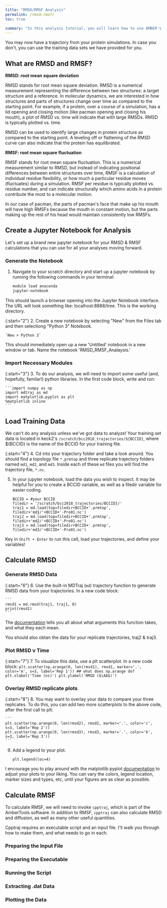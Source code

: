 ```yaml
---
title: "RMSD/RMSF Analysis"
permalink: /rmsd-rmsf/
toc: true

summary: "In this analysis tutorial, you will learn how to use AMBER's cpptraj module to calculate the RMSD and RMSF of a system. You will learn the definitions of these terms and when and how to use them in your data analysis. Additionally, you will hone your python skills in generating files, running scripts, extracting data from files and plotting with matplotlib."
---
```


You may now have a trajectory from your protein simulations. In case you don't, you can use the training data sets we have provided for you. 

## What are RMSD and RMSF? 

**RMSD: root mean square deviation**

RMSD stands for root mean square deviation. RMSD is a numerical measurement representing the difference between two structures: a target structure and a reference. In molecular dynamics, we are interested in how structures and parts of structures change over time as compared to the starting point. For example, if a protein, over a course of a simulation, has a lid opening and closing motion (like pacman opening and closing his mouth), a plot of RMSD vs. time will indicate that with large RMSDs. RMSD is typically plotted vs. time. 

RMSD can be used to identify large changes in protein structure as compared to the starting point. A leveling off or flattening of the RMSD curve can also indicate that the protein has equilibrated. 

**RMSF: root mean square fluctuation**

RMSF stands for root mean square fluctuation. This is a numerical measurement similar to RMSD, but instead of indicating positional differences between entire structures over time, RMSF is a calculation of individual residue flexibility, or how much a particular residue moves (fluctuates) during a simulation. RMSF per residue is typically plotted vs. residue number, and can indicate structurally which amino acids in a protein contribute the most to a molecular motion. 

In our case of pacman, the parts of pacman's face that make up his mouth will have high RMSFs because the mouth in constant motion, but the parts making up the rest of his head would maintain consistently low RMSFs. 

## Create a Jupyter Notebook for Analysis

Let's set up a brand new jupyter notebook for your RMSD & RMSF calculations that you can use for all your analyses moving forward.

### Generate the Notebook

1. Navigate to your scratch directory and start up a jupyter notebook by running the following commands in your terminal: 

	```bash
	module load anaconda
	jupyter-notebook
	```

This should launch a browser opening into the Jupyter Notebook interface. The URL will look something like: localhost:8888/tree. This is the working directory. 

{:start="2"}
2. Create a new notebook by selecting "New" from the Files tab and then selectiong "Python 3" Notebook.

	`New > Python 3`

This should immediately open up a new 'Untitled' notebook in a new window or tab. Name the notebook 'RMSD_RMSF_Analaysis.'

### Import Necessary Modules

{:start="3"}
3. To do our analysis, we will need to import some useful (and, hopefully, familar!) python libraries. In the first code block, write and run:

	```import numpy as np
	import mdtraj as md
	import matplotlib.pyplot as plt
	%matplotlib inline
	```
## Load Training Data

We can't do any analysis unless we've got data to analyze! Your training set data is located in keck2's `/scratch/bcc2018_trajectories/${BCCID}`, where ${BCCID} is the name of the BCCID for your training file. 

{:start="4"}
4. Cd into your trajectory folder and take a look around. You should find a topology file `*.prmtop` and three replicate trajectory folders named `md1`, `md2`, and `md3`. Inside each of these `md` files you will find the trajectory file, `*.nc`. 

5. In your jupyter notebook, load the data you wish to inspect. It may be helpful for you to create a BCCID variable, as well as a filedir variable for easier coding. 

	```
	BCCID = #your BCCID
	filedir = '/scratch/bcc2018_trajectories/BCCID}/'
	traj1 = md.load(top=filedir+BCCID+'.prmtop', filedir+'md1/'+BCCID+'-Pro01.nc')
	traj2 = md.load(top=filedir+BCCID+'.prmtop', filedir+'md2/'+BCCID+'-Pro01.nc')
	traj3 = md.load(top=filedir+BCCID+'.prmtop', filedir+'md3/'+BCCID+'-Pro01.nc')
	```

Key in `Shift + Enter` to run this cell, load your trajectories, and define your variables!

## Calculate RMSD

### Generate RMSD Data

{:start="6"}
6. Use the built-in MDTraj (`md`) trajectory function to generate RMSD data from your trajectories. In a new code block:

	```
	rmsd1 = md.rmsd(traj1, traj1, 0)
	print(rmsd1)
	```

The [documentation](http://mdtraj.org/1.6.2/api/generated/mdtraj.rmsd.html) tells you all about what arguments this function takes, and what they each mean. 

You should also obtan the data for your replicate trajectories, traj2 & traj3. 

### Plot RMSD v Time

{:start="7"}
7. To visualize this data, use a plt scatterplot. In a new code block:
	```
	plt.scatter(np.arange(0, len(rmsd1), rmsd1, marker='.', color='m', s=3, label='Rep 1'))
	## what does np.arange do?
	plt.xlabel('Time (ns)')
	plt.ylabel('RMSD ($\AA$)')
	```

### Overlay RMSD replicate plots

{:start="8"}
8. You may want to overlay your data to compare your three replicates. To do this, you can add two more scatterplots to the above code, after the first call to plt:

	```
	plt.scatter(np.arange(0, len(rmsd2), rmsd2, marker='.', color='c', s=3, label='Rep 2'))
	plt.scatter(np.arange(0, len(rmsd3), rmsd3, marker='.', color='b', s=3, label='Rep 3'))
	```

9. Add a legend to your plot.

	```
	plt.legend(loc=4)
	```

I encourage you to play around with the matplotlib pyplot [documentation](https://matplotlib.org/api/pyplot_summary.html) to adjust your plots to your liking. You can vary the colors, legend location, marker sizes and types, etc, until your figures are as clear as possible. 


## Calculate RMSF

To calculate RMSF, we will need to invoke `cpptraj`, which is part of the AmberTools software. In addition to RMSF, `cpptraj` can also calculate RMSD and diffusion, as well as many other useful quantities. 

Cpptraj requires an executable script and an input file. I'll walk you through how to make them, and what needs to go in each.

### Preparing the Input File
### Preparing the Executable
### Running the Script
### Extracting .dat Data
### Plotting the Data



